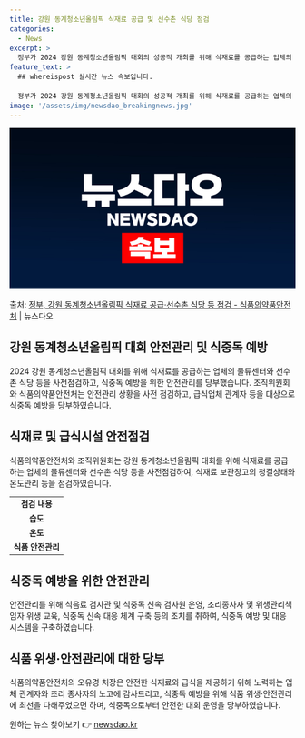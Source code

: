 ```yaml
---
title: 강원 동계청소년올림픽 식재료 공급 및 선수촌 식당 점검
categories:
  - News
excerpt: >
  정부가 2024 강원 동계청소년올림픽 대회의 성공적 개최를 위해 식재료를 공급하는 업체의 물류센터와 선수촌 …
feature_text: >
  ## whereispost 실시간 뉴스 속보입니다.

  정부가 2024 강원 동계청소년올림픽 대회의 성공적 개최를 위해 식재료를 공급하는 업체의 물류센터와 선수촌 …
image: '/assets/img/newsdao_breakingnews.jpg'
---
```


![뉴스다오 속보](/assets/img/newsdao_breakingnews.jpg)

<p>출처: <a href="https://newsdao.kr/2985" rel="dofollow">정부, 강원 동계청소년올림픽 식재료 공급·선수촌 식당 등 점검 - 식품의약품안전처</a> | 뉴스다오</p>

<h2 data-ke-size="size26">강원 동계청소년올림픽 대회 안전관리 및 식중독 예방</h2>
<p data-ke-size="size16">2024 강원 동계청소년올림픽 대회를 위해 식재료를 공급하는 업체의 물류센터와 선수촌 식당 등을 사전점검하고, 식중독 예방을 위한 안전관리를 당부했습니다. 조직위원회와 식품의약품안전처는 안전관리 상황을 사전 점검하고, 급식업체 관계자 등을 대상으로 식중독 예방을 당부하였습니다.</p>

<h2 data-ke-size="size26">식재료 및 급식시설 안전점검</h2>
<p data-ke-size="size16">식품의약품안전처와 조직위원회는 강원 동계청소년올림픽 대회를 위해 식재료를 공급하는 업체의 물류센터와 선수촌 식당 등을 사전점검하여, 식재료 보관창고의 청결상태와 온도관리 등을 점검하였습니다.</p>
<table>
   <tr>
      <td style="text-align: center; height: 17px;"><b>점검 내용</b></td>
   </tr>
   <tr>
      <td style="text-align: center; height: 17px;"><b>습도</b></td>
   </tr>
   <tr>
      <td style="text-align: center; height: 17px;"><b>온도</b></td>
   </tr>
   <tr>
      <td style="text-align: center; height: 17px;"><b>식품 안전관리</b></td>
   </tr>
</table>

<h2 data-ke-size="size26">식중독 예방을 위한 안전관리</h2>
<p data-ke-size="size16">안전관리를 위해 식음료 검사관 및 식중독 신속 검사원 운영, 조리종사자 및 위생관리책임자 위생 교육, 식중독 신속 대응 체계 구축 등의 조치를 취하여, 식중독 예방 및 대응 시스템을 구축하였습니다.</p>

<h2 data-ke-size="size26">식품 위생·안전관리에 대한 당부</h2>
<p data-ke-size="size16">식품의약품안전처의 오유경 처장은 안전한 식재료와 급식을 제공하기 위해 노력하는 업체 관계자와 조리 종사자의 노고에 감사드리고, 식중독 예방을 위해 식품 위생·안전관리에 최선을 다해주었으면 하며, 식중독으로부터 안전한 대회 운영을 당부하였습니다.</p> 

원하는 뉴스 찾아보기 👉 <a href="https://newsdao.kr" rel="dofollow">newsdao.kr</a>


